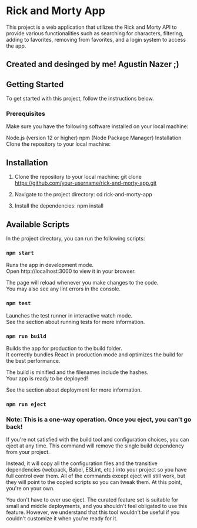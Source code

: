 
# Rick and Morty App
This project is a web application that utilizes the Rick and Morty API to provide various functionalities such as searching for characters, filtering, adding to favorites, removing from favorites, and a login system to access the app.

## Created and desinged by me! Agustin Nazer ;) 

## Getting Started
To get started with this project, follow the instructions below.

### Prerequisites
Make sure you have the following software installed on your local machine:

Node.js (version 12 or higher)
npm (Node Package Manager)
Installation
Clone the repository to your local machine:


## Installation

1. Clone the repository to your local machine:
git clone https://github.com/your-username/rick-and-morty-app.git

2. Navigate to the project directory:
cd rick-and-morty-app

3. Install the dependencies:
npm install


## Available Scripts

In the project directory, you can run the following scripts:

 ### `npm start`
Runs the app in development mode.<br>
Open http://localhost:3000 to view it in your browser.

The page will reload whenever you make changes to the code.<br>
You may also see any lint errors in the console.

### `npm test`
Launches the test runner in interactive watch mode.<br>
See the section about running tests for more information.

### `npm run build`
Builds the app for production to the build folder.<br>
It correctly bundles React in production mode and optimizes the build for the best performance.

The build is minified and the filenames include the hashes.<br>
Your app is ready to be deployed!

See the section about deployment for more information.

### `npm run eject`

### Note: This is a one-way operation. Once you eject, you can't go back!

If you're not satisfied with the build tool and configuration choices, you can eject at any time. This command will remove the single build dependency from your project.

Instead, it will copy all the configuration files and the transitive dependencies (webpack, Babel, ESLint, etc.) into your project so you have full control over them. All of the commands except eject will still work, but they will point to the copied scripts so you can tweak them. At this point, you're on your own.

You don't have to ever use eject. The curated feature set is suitable for small and middle deployments, and you shouldn't feel obligated to use this feature. However, we understand that this tool wouldn't be useful if you couldn't customize it when you're ready for it.